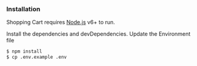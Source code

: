 ### Installation

Shopping Cart requires [Node.js](https://nodejs.org/) v6+ to run.

Install the dependencies and devDependencies.
Update the Environment file

```sh
$ npm install
$ cp .env.example .env
```
